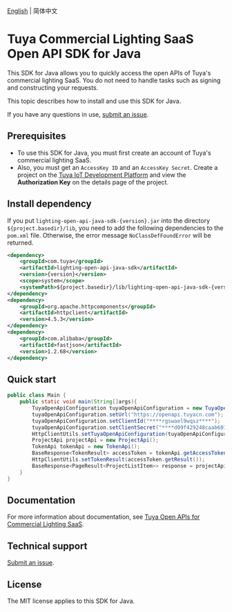 [English](./README.md) | 简体中文

# Tuya Commercial Lighting SaaS Open API SDK for Java

This SDK for Java allows you to quickly access the open APIs of Tuya's commercial lighting SaaS. You do not need to handle tasks such as signing and constructing your requests.

This topic describes how to install and use this SDK for Java.

If you have any questions in use, [submit an issue](https://github.com/tuya/tuya-lighting-open-api-sdk-java/issues/new).

## Prerequisites

- To use this SDK for Java, you must first create an account of Tuya's commercial lighting SaaS.
- Also, you must get an `AccessKey ID` and an `AccessKey Secret`. Create a project on the [Tuya IoT Development Platform](https://iot.tuya.com/cloud/) and view the **Authorization Key** on the details page of the project.

## Install dependency

If you put `lighting-open-api-java-sdk-{version}.jar` into the directory `${project.basedir}/lib`, you need to add the following dependencies to the `pom.xml` file. Otherwise, the error message `NoClassDefFoundError` will be returned.

```xml
<dependency>
    <groupId>com.tuya</groupId>
    <artifactId>lighting-open-api-java-sdk</artifactId>
    <version>{version}</version>
    <scope>system</scope>
    <systemPath>${project.basedir}/lib/lighting-open-api-java-sdk-{version}.jar</systemPath>
</dependency>
<dependency>
    <groupId>org.apache.httpcomponents</groupId>
    <artifactId>httpclient</artifactId>
    <version>4.5.3</version>
</dependency>
<dependency>
    <groupId>com.alibaba</groupId>
    <artifactId>fastjson</artifactId>
    <version>1.2.68</version>
</dependency>
```

## Quick start

```java
public class Main {
    public static void main(String[]args){
        TuyaOpenApiConfiguration tuyaOpenApiConfiguration = new TuyaOpenApiConfiguration();
        tuyaOpenApiConfiguration.setUrl("https://openapi.tuyacn.com");
        tuyaOpenApiConfiguration.setClientId("****rgswael9wqsz****");
        tuyaOpenApiConfiguration.setClientSecret("****d09f429248caab6017554f93****");
        HttpClientUtils.setTuyaOpenApiConfiguration(tuyaOpenApiConfiguration);
        ProjectApi projectApi = new ProjectApi();
        TokenApi tokenApi = new TokenApi();
        BaseResponse<TokenResult> accessToken = tokenApi.getAccessToken(1);
        HttpClientUtils.setTokenResult(accessToken.getResult());
        BaseResponse<PageResult<ProjectListItem>> response = projectApi.page(1, 10, null);
    }
}
```

## Documentation

For more information about documentation, see [Tuya Open APIs for Commercial Lighting SaaS](https://developer.tuya.com/en/docs/iot/light?id=Ka65xlpme0eoz).

## Technical support

[Submit an issue](https://github.com/tuya/tuya-lighting-open-api-sdk-java/issues/new).

## License

The MIT license applies to this SDK for Java.
